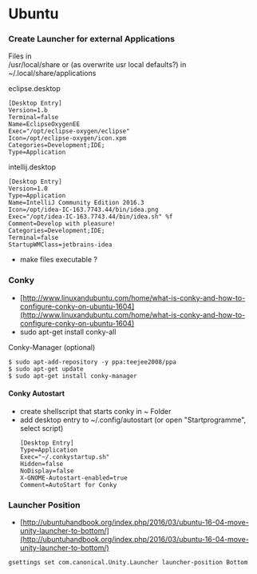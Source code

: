 # Ubuntu

### Create Launcher for external Applications

Files in  
/usr/local/share or \(as overwrite usr local defaults?\) in ~/.local/share/applications

eclipse.desktop

```
[Desktop Entry]
Version=1.b
Terminal=false
Name=EclipseOxygenEE
Exec="/opt/eclipse-oxygen/eclipse"
Icon=/opt/eclipse-oxygen/icon.xpm
Categories=Development;IDE;
Type=Application
```

intellij.desktop

```
[Desktop Entry]
Version=1.0
Type=Application
Name=IntelliJ Community Edition 2016.3
Icon=/opt/idea-IC-163.7743.44/bin/idea.png
Exec="/opt/idea-IC-163.7743.44/bin/idea.sh" %f
Comment=Develop with pleasure!
Categories=Development;IDE;
Terminal=false
StartupWMClass=jetbrains-idea
```

* make files executable ?

### Conky

* [http://www.linuxandubuntu.com/home/what-is-conky-and-how-to-configure-conky-on-ubuntu-1604](http://www.linuxandubuntu.com/home/what-is-conky-and-how-to-configure-conky-on-ubuntu-1604)
* sudo apt-get install conky-all

Conky-Manager \(optional\)

```
$ sudo apt-add-repository -y ppa:teejee2008/ppa
$ sudo apt-get update
$ sudo apt-get install conky-manager
```

#### Conky Autostart

* create shellscript that starts conky in ~ Folder
* add desktop entry to ~/.config/autostart \(or open "Startprogramme", select script\)
  ```
  [Desktop Entry]
  Type=Application
  Exec="~/.conkystartup.sh"
  Hidden=false
  NoDisplay=false
  X-GNOME-Autostart-enabled=true
  Comment=AutoStart for Conky
  ```



### Launcher Position

* [http://ubuntuhandbook.org/index.php/2016/03/ubuntu-16-04-move-unity-launcher-to-bottom/](http://ubuntuhandbook.org/index.php/2016/03/ubuntu-16-04-move-unity-launcher-to-bottom/)

```
gsettings set com.canonical.Unity.Launcher launcher-position Bottom
```



